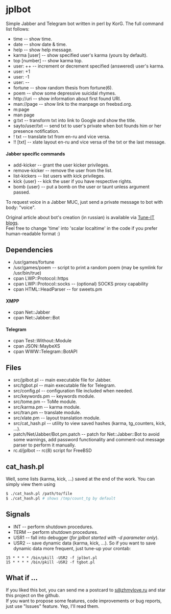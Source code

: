 # jplbot
Simple Jabber and Telegram bot written in perl by KorG.
The full command list follows:
* time           -- show time.
* date           -- show date & time.
* help           -- show help message.
* karma [user]   -- show specified user's karma (yours by default).
* top [number]   -- show karma top.
* user: ++       -- increment or decrement specified (answered) user's karma.
* user: +1
* user: -1
* user: --
* fortune        -- show random thesis from fortune(6).
* poem           -- show some depressive suicidal rhymes.
* http://uri     -- show information about first found URI.
* man://page     -- show link to the manpage on freebsd.org.
* m:page
* man page
* g:txt          -- transform txt into link to Google and show the title.
* sayto/user/txt -- send txt to user's private when bot founds him or her presence notification.
* ! txt          -- translate txt from en-ru and vice versa.
* !! [txt]       -- xlate layout en-ru and vice versa of the txt or the last message.

#### Jabber specific commands
* add-kicker     -- grant the user kicker privileges.
* remove-kicker  -- remove the user from the list.
* list-kickers   -- list users with kick privileges.
* kick {user}    -- kick the user if you have respective rights.
* bomb {user}    -- put a bomb on the user or taunt unless argument passed.

To request voice in a Jabber MUC, just send a private message to bot with body: "voice".

Original article about bot's creation (in russian) is available via [Tune-IT blogs](http://www.tune-it.ru/web/korg/home/-/blogs/пишем-простенького-jabber-бота-на-perl).  
Feel free to change 'time' into 'scalar localtime' in the code if you prefer human-readable format :)

## Dependencies
* /usr/games/fortune
* /usr/games/poem                      -- script to print a random poem (may be symlink for /usr/bin/true)
* cpan LWP::Protocol::https
* cpan LWP::Protocol::socks            -- (optional) SOCKS proxy capability
* cpan HTML::HeadParser                -- for sweets.pm

#### XMPP
* cpan Net::Jabber
* cpan Net::Jabber::Bot

#### Telegram
* cpan Test::Without::Module
* cpan JSON::MaybeXS
* cpan WWW::Telegram::BotAPI

## Files
* src/jplbot.pl                        -- main executable file for Jabber.
* src/tgbot.pl                         -- main executable file for Telegram.
* src/config.pl                        -- configuration file included when needed.
* src/keywords.pm                      -- keywords module.
* src/tome.pm                          -- ToMe module.
* src/karma.pm                         -- karma module.
* src/tran.pm                          -- translate module.
* src/xlate.pm                         -- layout translation module.
* src/cat\_hash.pl                     -- utility to view saved hashes (karma, tg\_counters, kick, ...).
* patch/Net/Jabber/Bot.pm.patch        -- patch for Net::Jabber::Bot to avoid some warnings, add password functionality and comment-out message parser to perform it manually.
* rc.d/jplbot                          -- rc(8) script for FreeBSD

## cat\_hash.pl
Well, some lists (karma, kick, ...) saved at the end of the work. You can simply view them using
```sh
$ ./cat_hash.pl /path/to/file
$ ./cat_hash.pl # shows /tmp/count_tg by default
```

## Signals
* INT       -- perform shutdown procedures.
* TERM      -- perform shutdown procedures.
* USR1      -- fall into debugger (*for jplbot started with -d parameter only*).
* USR2      -- save dynamic data (karma, kick, ...).
So if you want to save dynamic data more frequent, just tune-up your crontab:
```
15 * * * * /bin/pkill -USR2 -f jplbot.pl
15 * * * * /bin/pkill -USR2 -f tgbot.pl
```

## What if ...
If you liked this bot, you can send me a postcard to [s@zhmylove.ru](mailto:s@zhmylove.ru) and star this project on the github.  
If you want to propose some features, code improvements or bug reports, just use "Issues" feature. Yep, I'll read them.
